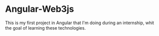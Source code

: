 # Angular-Web3js
This is my first project in Angular that I'm doing during an internship, whit the goal of learning these technologies.
